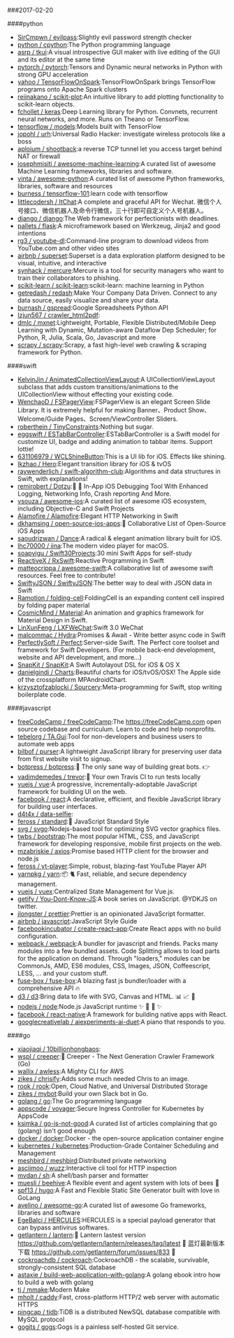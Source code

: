 ###2017-02-20

####python
* [SirCmpwn / evilpass](https://github.com/SirCmpwn/evilpass):Slightly evil password strength checker
* [python / cpython](https://github.com/python/cpython):The Python programming language
* [asrp / tkui](https://github.com/asrp/tkui):A visual introspective GUI maker with live editing of the GUI and its editor at the same time
* [pytorch / pytorch](https://github.com/pytorch/pytorch):Tensors and Dynamic neural networks in Python with strong GPU acceleration
* [yahoo / TensorFlowOnSpark](https://github.com/yahoo/TensorFlowOnSpark):TensorFlowOnSpark brings TensorFlow programs onto Apache Spark clusters
* [reiinakano / scikit-plot](https://github.com/reiinakano/scikit-plot):An intuitive library to add plotting functionality to scikit-learn objects.
* [fchollet / keras](https://github.com/fchollet/keras):Deep Learning library for Python. Convnets, recurrent neural networks, and more. Runs on Theano or TensorFlow.
* [tensorflow / models](https://github.com/tensorflow/models):Models built with TensorFlow
* [jopohl / urh](https://github.com/jopohl/urh):Universal Radio Hacker: investigate wireless protocols like a boss
* [aploium / shootback](https://github.com/aploium/shootback):a reverse TCP tunnel let you access target behind NAT or firewall
* [josephmisiti / awesome-machine-learning](https://github.com/josephmisiti/awesome-machine-learning):A curated list of awesome Machine Learning frameworks, libraries and software.
* [vinta / awesome-python](https://github.com/vinta/awesome-python):A curated list of awesome Python frameworks, libraries, software and resources
* [burness / tensorflow-101](https://github.com/burness/tensorflow-101):learn code with tensorflow
* [littlecodersh / ItChat](https://github.com/littlecodersh/ItChat):A complete and graceful API for Wechat. 微信个人号接口、微信机器人及命令行微信，三十行即可自定义个人号机器人。
* [django / django](https://github.com/django/django):The Web framework for perfectionists with deadlines.
* [pallets / flask](https://github.com/pallets/flask):A microframework based on Werkzeug, Jinja2 and good intentions
* [rg3 / youtube-dl](https://github.com/rg3/youtube-dl):Command-line program to download videos from YouTube.com and other video sites
* [airbnb / superset](https://github.com/airbnb/superset):Superset is a data exploration platform designed to be visual, intuitive, and interactive
* [synhack / mercure](https://github.com/synhack/mercure):Mercure is a tool for security managers who want to train their collaborators to phishing.
* [scikit-learn / scikit-learn](https://github.com/scikit-learn/scikit-learn):scikit-learn: machine learning in Python
* [getredash / redash](https://github.com/getredash/redash):Make Your Company Data Driven. Connect to any data source, easily visualize and share your data.
* [burnash / gspread](https://github.com/burnash/gspread):Google Spreadsheets Python API
* [lzjun567 / crawler_html2pdf](https://github.com/lzjun567/crawler_html2pdf):
* [dmlc / mxnet](https://github.com/dmlc/mxnet):Lightweight, Portable, Flexible Distributed/Mobile Deep Learning with Dynamic, Mutation-aware Dataflow Dep Scheduler; for Python, R, Julia, Scala, Go, Javascript and more
* [scrapy / scrapy](https://github.com/scrapy/scrapy):Scrapy, a fast high-level web crawling & scraping framework for Python.

####swift
* [KelvinJin / AnimatedCollectionViewLayout](https://github.com/KelvinJin/AnimatedCollectionViewLayout):A UICollectionViewLayout subclass that adds custom transitions/animations to the UICollectionView without effecting your existing code.
* [WenchaoD / FSPagerView](https://github.com/WenchaoD/FSPagerView):FSPagerView is an elegant Screen Slide Library. It is extremely helpful for making Banner、Product Show、Welcome/Guide Pages、Screen/ViewController Sliders.
* [roberthein / TinyConstraints](https://github.com/roberthein/TinyConstraints):Nothing but sugar.
* [eggswift / ESTabBarController](https://github.com/eggswift/ESTabBarController):ESTabBarController is a Swift model for customize UI, badge and adding animation to tabbar items. Support lottie!
* [631106979 / WCLShineButton](https://github.com/631106979/WCLShineButton):This is a UI lib for iOS. Effects like shining.
* [lkzhao / Hero](https://github.com/lkzhao/Hero):Elegant transition library for iOS & tvOS
* [raywenderlich / swift-algorithm-club](https://github.com/raywenderlich/swift-algorithm-club):Algorithms and data structures in Swift, with explanations!
* [remirobert / Dotzu](https://github.com/remirobert/Dotzu):📱 👀 In-App iOS Debugging Tool With Enhanced Logging, Networking Info, Crash reporting And More.
* [vsouza / awesome-ios](https://github.com/vsouza/awesome-ios):A curated list of awesome iOS ecosystem, including Objective-C and Swift Projects
* [Alamofire / Alamofire](https://github.com/Alamofire/Alamofire):Elegant HTTP Networking in Swift
* [dkhamsing / open-source-ios-apps](https://github.com/dkhamsing/open-source-ios-apps):📱 Collaborative List of Open-Source iOS Apps
* [saoudrizwan / Dance](https://github.com/saoudrizwan/Dance):A radical & elegant animation library built for iOS.
* [lhc70000 / iina](https://github.com/lhc70000/iina):The modern video player for macOS.
* [soapyigu / Swift30Projects](https://github.com/soapyigu/Swift30Projects):30 mini Swift Apps for self-study
* [ReactiveX / RxSwift](https://github.com/ReactiveX/RxSwift):Reactive Programming in Swift
* [matteocrippa / awesome-swift](https://github.com/matteocrippa/awesome-swift):A collaborative list of awesome swift resources. Feel free to contribute!
* [SwiftyJSON / SwiftyJSON](https://github.com/SwiftyJSON/SwiftyJSON):The better way to deal with JSON data in Swift
* [Ramotion / folding-cell](https://github.com/Ramotion/folding-cell):FoldingCell is an expanding content cell inspired by folding paper material
* [CosmicMind / Material](https://github.com/CosmicMind/Material):An animation and graphics framework for Material Design in Swift.
* [LinXunFeng / LXFWeChat](https://github.com/LinXunFeng/LXFWeChat):Swift 3.0 WeChat
* [malcommac / Hydra](https://github.com/malcommac/Hydra):Promises & Await - Write better async code in Swift
* [PerfectlySoft / Perfect](https://github.com/PerfectlySoft/Perfect):Server-side Swift. The Perfect core toolset and framework for Swift Developers. (For mobile back-end development, website and API development, and more…)
* [SnapKit / SnapKit](https://github.com/SnapKit/SnapKit):A Swift Autolayout DSL for iOS & OS X
* [danielgindi / Charts](https://github.com/danielgindi/Charts):Beautiful charts for iOS/tvOS/OSX! The Apple side of the crossplatform MPAndroidChart.
* [krzysztofzablocki / Sourcery](https://github.com/krzysztofzablocki/Sourcery):Meta-programming for Swift, stop writing boilerplate code.

####javascript
* [freeCodeCamp / freeCodeCamp](https://github.com/freeCodeCamp/freeCodeCamp):The https://freeCodeCamp.com open source codebase and curriculum. Learn to code and help nonprofits.
* [tebelorg / TA.Gui](https://github.com/tebelorg/TA.Gui):Tool for non-developers and business users to automate web apps
* [bilbof / purser](https://github.com/bilbof/purser):A lightweight JavaScript library for preserving user data from first website visit to signup.
* [botpress / botpress](https://github.com/botpress/botpress):🤖 The only sane way of building great bots. 👉
* [vadimdemedes / trevor](https://github.com/vadimdemedes/trevor):🚦 Your own Travis CI to run tests locally
* [vuejs / vue](https://github.com/vuejs/vue):A progressive, incrementally-adoptable JavaScript framework for building UI on the web.
* [facebook / react](https://github.com/facebook/react):A declarative, efficient, and flexible JavaScript library for building user interfaces.
* [d4t4x / data-selfie](https://github.com/d4t4x/data-selfie):
* [feross / standard](https://github.com/feross/standard):🌟 JavaScript Standard Style
* [svg / svgo](https://github.com/svg/svgo):Nodejs-based tool for optimizing SVG vector graphics files.
* [twbs / bootstrap](https://github.com/twbs/bootstrap):The most popular HTML, CSS, and JavaScript framework for developing responsive, mobile first projects on the web.
* [mzabriskie / axios](https://github.com/mzabriskie/axios):Promise based HTTP client for the browser and node.js
* [feross / yt-player](https://github.com/feross/yt-player):Simple, robust, blazing-fast YouTube Player API
* [yarnpkg / yarn](https://github.com/yarnpkg/yarn):📦 🐈 Fast, reliable, and secure dependency management.
* [vuejs / vuex](https://github.com/vuejs/vuex):Centralized State Management for Vue.js.
* [getify / You-Dont-Know-JS](https://github.com/getify/You-Dont-Know-JS):A book series on JavaScript. @YDKJS on twitter.
* [jlongster / prettier](https://github.com/jlongster/prettier):Prettier is an opinionated JavaScript formatter.
* [airbnb / javascript](https://github.com/airbnb/javascript):JavaScript Style Guide
* [facebookincubator / create-react-app](https://github.com/facebookincubator/create-react-app):Create React apps with no build configuration.
* [webpack / webpack](https://github.com/webpack/webpack):A bundler for javascript and friends. Packs many modules into a few bundled assets. Code Splitting allows to load parts for the application on demand. Through "loaders," modules can be CommonJs, AMD, ES6 modules, CSS, Images, JSON, Coffeescript, LESS, ... and your custom stuff.
* [fuse-box / fuse-box](https://github.com/fuse-box/fuse-box):A blazing fast js bundler/loader with a comprehensive API 🔥
* [d3 / d3](https://github.com/d3/d3):Bring data to life with SVG, Canvas and HTML. 📊 📈 🎉
* [nodejs / node](https://github.com/nodejs/node):Node.js JavaScript runtime ✨ 🐢 🚀 ✨
* [facebook / react-native](https://github.com/facebook/react-native):A framework for building native apps with React.
* [googlecreativelab / aiexperiments-ai-duet](https://github.com/googlecreativelab/aiexperiments-ai-duet):A piano that responds to you.

####go
* [xiaojiaqi / 10billionhongbaos](https://github.com/xiaojiaqi/10billionhongbaos):
* [wspl / creeper](https://github.com/wspl/creeper):🐾 Creeper - The Next Generation Crawler Framework (Go)
* [wallix / awless](https://github.com/wallix/awless):A Mighty CLI for AWS
* [zikes / chrisify](https://github.com/zikes/chrisify):Adds some much needed Chris to an image.
* [rook / rook](https://github.com/rook/rook):Open, Cloud Native, and Universal Distributed Storage
* [zikes / mybot](https://github.com/zikes/mybot):Build your own Slack bot in Go.
* [golang / go](https://github.com/golang/go):The Go programming language
* [appscode / voyager](https://github.com/appscode/voyager):Secure Ingress Controller for Kubernetes by AppsCode
* [ksimka / go-is-not-good](https://github.com/ksimka/go-is-not-good):A curated list of articles complaining that go (golang) isn't good enough
* [docker / docker](https://github.com/docker/docker):Docker - the open-source application container engine
* [kubernetes / kubernetes](https://github.com/kubernetes/kubernetes):Production-Grade Container Scheduling and Management
* [meshbird / meshbird](https://github.com/meshbird/meshbird):Distributed private networking
* [asciimoo / wuzz](https://github.com/asciimoo/wuzz):Interactive cli tool for HTTP inspection
* [mvdan / sh](https://github.com/mvdan/sh):A shell/bash parser and formatter
* [muesli / beehive](https://github.com/muesli/beehive):A flexible event and agent system with lots of bees 🐝
* [spf13 / hugo](https://github.com/spf13/hugo):A Fast and Flexible Static Site Generator built with love in GoLang
* [avelino / awesome-go](https://github.com/avelino/awesome-go):A curated list of awesome Go frameworks, libraries and software
* [EgeBalci / HERCULES](https://github.com/EgeBalci/HERCULES):HERCULES is a special payload generator that can bypass antivirus softwares.
* [getlantern / lantern](https://github.com/getlantern/lantern):🔴 Lantern lastest version https://github.com/getlantern/lantern/releases/tag/latest 🔴 蓝灯最新版本下载 https://github.com/getlantern/forum/issues/833 🔴
* [cockroachdb / cockroach](https://github.com/cockroachdb/cockroach):CockroachDB - the scalable, survivable, strongly-consistent SQL database
* [astaxie / build-web-application-with-golang](https://github.com/astaxie/build-web-application-with-golang):A golang ebook intro how to build a web with golang
* [tj / mmake](https://github.com/tj/mmake):Modern Make
* [mholt / caddy](https://github.com/mholt/caddy):Fast, cross-platform HTTP/2 web server with automatic HTTPS
* [pingcap / tidb](https://github.com/pingcap/tidb):TiDB is a distributed NewSQL database compatible with MySQL protocol
* [gogits / gogs](https://github.com/gogits/gogs):Gogs is a painless self-hosted Git service.
